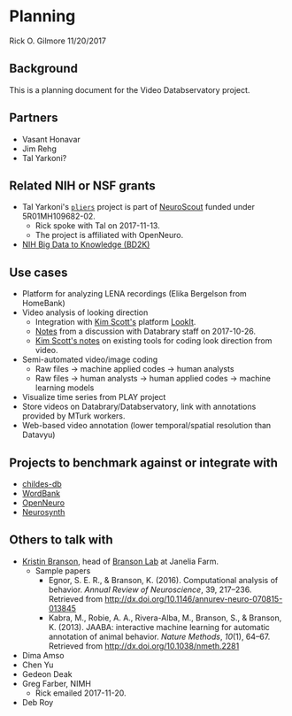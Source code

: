 Planning
================
Rick O. Gilmore
11/20/2017

Background
----------

This is a planning document for the Video Databservatory project.

Partners
--------

-   Vasant Honavar
-   Jim Rehg
-   Tal Yarkoni?

Related NIH or NSF grants
-------------------------

-   Tal Yarkoni's [`pliers`](https://github.com/tyarkoni/pliers) project is part of [NeuroScout](https://projectreporter.nih.gov/project_info_description.cfm?aid=9357698&icde=37015464) funded under 5R01MH109682-02.
    -   Rick spoke with Tal on 2017-11-13.
    -   The project is affiliated with OpenNeuro.
-   [NIH Big Data to Knowledge (BD2K)](https://commonfund.nih.gov/bd2k)

Use cases
---------

-   Platform for analyzing LENA recordings (Elika Bergelson from HomeBank)
-   Video analysis of looking direction
    -   Integration with [Kim Scott's](http://www.mit.edu/~kimscott/index.html) platform [LookIt](https://lookit.mit.edu/).
    -   [Notes](https://docs.google.com/document/d/1Qkndhz6BPAcuKlL5RgmdaIvBvNzyG8oWWvSTMptku9w/edit) from a discussion with Databrary staff on 2017-10-26.
    -   [Kim Scott's notes](https://docs.google.com/document/d/11S7D1FfVO0MsTO1kh9OtcN2rKSEM2BOuCtZcRTyMmMU/edit#heading=h.9htopc2auau2) on existing tools for coding look direction from video.
-   Semi-automated video/image coding
    -   Raw files -&gt; machine applied codes -&gt; human analysts
    -   Raw files -&gt; human analysts -&gt; human applied codes -&gt; machine learning models
-   Visualize time series from PLAY project
-   Store videos on Databrary/Databservatory, link with annotations provided by MTurk workers.
-   Web-based video annotation (lower temporal/spatial resolution than Datavyu)

Projects to benchmark against or integrate with
-----------------------------------------------

-   [childes-db](http://childes-db.stanford.edu/index.html)
-   [WordBank](http://wordbank.stanford.edu)
-   [OpenNeuro](http://openneuro.org)
-   [Neurosynth](http://neurosynth.org)

Others to talk with
-------------------

-   [Kristin Branson](https://www.janelia.org/people/kristin-branson), head of [Branson Lab](https://www.janelia.org/lab/branson-lab) at Janelia Farm.
    -   Sample papers
        -   Egnor, S. E. R., & Branson, K. (2016). Computational analysis of behavior. *Annual Review of Neuroscience*, 39, 217–236. Retrieved from <http://dx.doi.org/10.1146/annurev-neuro-070815-013845>
        -   Kabra, M., Robie, A. A., Rivera-Alba, M., Branson, S., & Branson, K. (2013). JAABA: interactive machine learning for automatic annotation of animal behavior. *Nature Methods*, *10*(1), 64–67. Retrieved from <http://dx.doi.org/10.1038/nmeth.2281>
-   Dima Amso
-   Chen Yu
-   Gedeon Deak
-   Greg Farber, NIMH
    -   Rick emailed 2017-11-20.
-   Deb Roy
